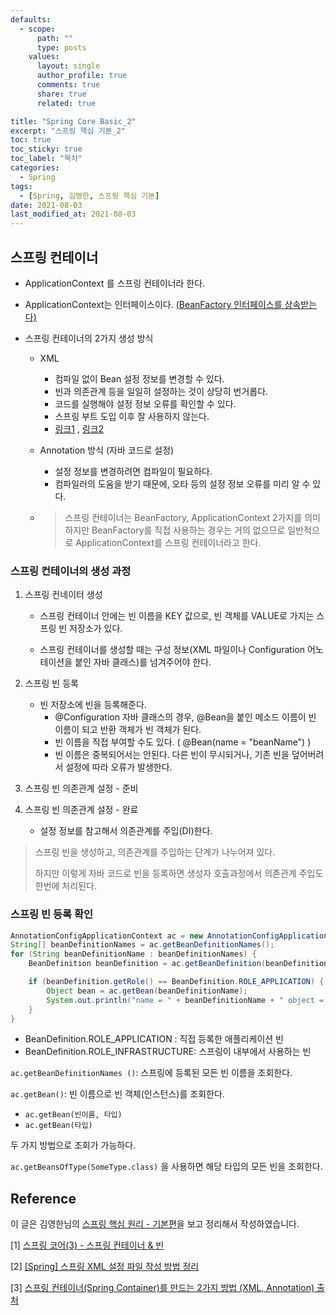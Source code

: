 ```yaml
---
defaults:
  - scope:
      path: ""
      type: posts
    values:
      layout: single
      author_profile: true
      comments: true
      share: true
      related: true

title: "Spring Core Basic_2"
excerpt: "스프링 핵심 기본_2"
toc: true
toc_sticky: true
toc_label: "목차"
categories:
  - Spring
tags:
  - [Spring, 김영한, 스프링 핵심 기본]
date: 2021-08-03
last_modified_at: 2021-08-03
---
```


## 스프링 컨테이너

- ApplicationContext 를 스프링 컨테이너라 한다.

- ApplicationContext는 인터페이스이다. [(BeanFactory 인터페이스를 상속받는다)](https://jhhan009.tistory.com/71)

- 스프링 컨테이너의 2가지 생성 방식

  - XML

    - 컴파일 없이 Bean 설정 정보를 변경할 수 있다.
    - 빈과 의존관계 등을 일일히 설정하는 것이 상당히 번거롭다.
    - 코드를 실행해야 설정 정보 오류를 확인할 수 있다.
    - 스프링 부트 도입 이후 잘 사용하지 않는다.
    - [링크1](https://atoz-develop.tistory.com/entry/Spring-%EC%8A%A4%ED%94%84%EB%A7%81-XML-%EC%84%A4%EC%A0%95-%ED%8C%8C%EC%9D%BC-%EC%9E%91%EC%84%B1-%EB%B0%A9%EB%B2%95-%EC%A0%95%EB%A6%AC) , [링크2](https://ktrlnr.tistory.com/entry/%EC%8A%A4%ED%94%84%EB%A7%81-%EC%BB%A8%ED%85%8C%EC%9D%B4%EB%84%88Spring-Container%EB%A5%BC-%EB%A7%8C%EB%93%9C%EB%8A%94-2%EA%B0%80%EC%A7%80-%EB%B0%A9%EB%B2%95-XML-Annotation)

  - Annotation 방식 (자바 코드로 설정)

    - 설정 정보를 변경하려면 컴파일이 필요하다.
    - 컴파일러의 도움을 받기 때문에, 오타 등의 설정 정보 오류를 미리 알 수 있다.

  - > 스프링 컨테이너는 BeanFactory, ApplicationContext 2가지를 의미하지만 BeanFactory를 직접 사용하는 경우는 거의 없으므로 일반적으로 ApplicationContext를 스프링 컨테이너라고 한다.

### 스프링 컨테이너의 생성 과정

1. 스프링 컨네이터 생성

   - 스프링 컨테이너 안에는 빈 이름을 KEY 값으로, 빈 객체를 VALUE로 가지는 스프링 빈 저장소가 있다.

   - 스프링 컨테이너를 생성할 때는 구성 정보(XML 파일이나 Configuration 어노테이션을 붙인 자바 클래스)를 넘겨주어야 한다.

2. 스프링 빈 등록

   - 빈 저장소에 빈을 등록해준다.
     - @Configuration 자바 클래스의 경우, @Bean을 붙인 메소드 이름이 빈 이름이 되고 반환 객체가 빈 객체가 된다.
     - 빈 이름을 직접 부여할 수도 있다. ( @Bean(name = "beanName") )
     - 빈 이름은 중복되어서는 안된다. 다른 빈이 무시되거나, 기존 빈을 덮어버려서 설정에 따라 오류가 발생한다.

3. 스프링 빈 의존관계 설정 - 준비

4. 스프링 빈 의존관계 설정 - 완료

   - 설정 정보를 참고해서 의존관계를 주입(DI)한다.

> 스프링 빈을 생성하고, 의존관계를 주입하는 단계가 나누어져 있다.
>
> 하지만 이렇게 자바 코드로 빈을 등록하면 생성자 호출과정에서 의존관계 주입도 한번에 처리된다.

### 스프링 빈 등록 확인

```java
AnnotationConfigApplicationContext ac = new AnnotationConfigApplicationContext(AppConfig.class);
String[] beanDefinitionNames = ac.getBeanDefinitionNames();
for (String beanDefinitionName : beanDefinitionNames) {
	BeanDefinition beanDefinition = ac.getBeanDefinition(beanDefinitionName);

	if (beanDefinition.getRole() == BeanDefinition.ROLE_APPLICATION) {
        Object bean = ac.getBean(beanDefinitionName);
        System.out.println("name = " + beanDefinitionName + " object = " + bean);
    }
}
```

- BeanDefinition.ROLE_APPLICATION : 직접 등록한 애플리케이션 빈
- BeanDefinition.ROLE_INFRASTRUCTURE: 스프링이 내부에서 사용하는 빈

`ac.getBeanDefinitionNames ()`: 스프링에 등록된 모든 빈 이름을 조회한다.

`ac.getBean()`: 빈 이름으로 빈 객체(인스턴스)를 조회한다.

 - `ac.getBean(빈이름, 타입)`
 - `ac.getBean(타입)`

두 가지 방법으로 조회가 가능하다.

`ac.getBeansOfType(SomeType.class)` 을 사용하면 해당 타입의 모든 빈을 조회한다.

## Reference

이 글은 김영한님의 [스프링 핵심 원리 - 기본편](https://www.inflearn.com/course/%EC%8A%A4%ED%94%84%EB%A7%81-%ED%95%B5%EC%8B%AC-%EC%9B%90%EB%A6%AC-%EA%B8%B0%EB%B3%B8%ED%8E%B8/dashboard)을 보고 정리해서 작성하였습니다.

[1] [스프링 코어(3) - 스프링 컨테이너 & 빈](https://jhhan009.tistory.com/71)

[2] [[Spring] 스프링 XML 설정 파일 작성 방법 정리](https://atoz-develop.tistory.com/entry/Spring-%EC%8A%A4%ED%94%84%EB%A7%81-XML-%EC%84%A4%EC%A0%95-%ED%8C%8C%EC%9D%BC-%EC%9E%91%EC%84%B1-%EB%B0%A9%EB%B2%95-%EC%A0%95%EB%A6%AC)

[3] [스프링 컨테이너(Spring Container)를 만드는 2가지 방법 (XML, Annotation) 출처](https://ktrlnr.tistory.com/entry/%EC%8A%A4%ED%94%84%EB%A7%81-%EC%BB%A8%ED%85%8C%EC%9D%B4%EB%84%88Spring-Container%EB%A5%BC-%EB%A7%8C%EB%93%9C%EB%8A%94-2%EA%B0%80%EC%A7%80-%EB%B0%A9%EB%B2%95-XML-Annotation)

